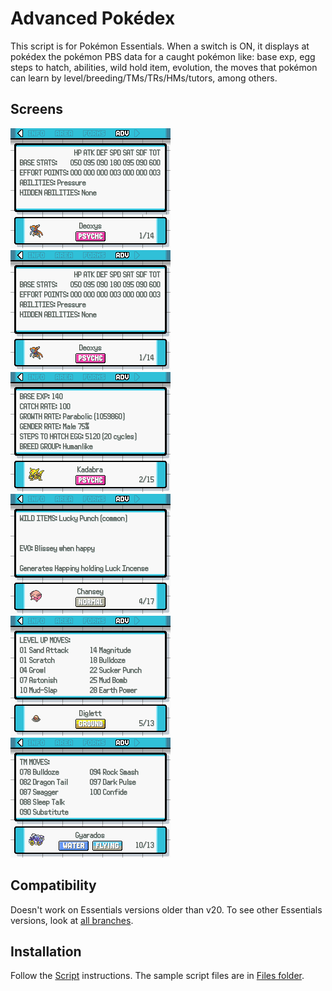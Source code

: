 # Advanced Pokédex
This script is for Pokémon Essentials. When a switch is ON, it displays at pokédex the pokémon PBS data for a caught pokémon like: base exp, egg steps to hatch, abilities, wild hold item, evolution, the moves that pokémon can learn by level/breeding/TMs/TRs/HMs/tutors, among others.

## Screens
![](Screens/gif.gif)
![](Screens/screen.png)
![](Screens/screen2.png)
![](Screens/screen3.png)
![](Screens/screen4.png)
![](Screens/screen5.png)

## Compatibility
Doesn't work on Essentials versions older than v20. To see other Essentials versions, look at [all branches](../../branches/all).

## Installation
Follow the [Script](/Script.rb) instructions. The sample script files are in [Files folder](/Files).